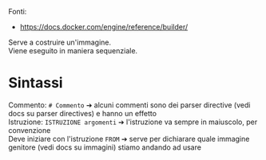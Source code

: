 <p> Fonti:

- https://docs.docker.com/engine/reference/builder/
</p>

Serve a costruire un'immagine.  
Viene eseguito in maniera sequenziale.  

# Sintassi
Commento: `# Commento` ➔ alcuni commenti sono dei parser directive (vedi docs su parser directives) e hanno un effetto  
Istruzione: `ISTRUZIONE argomenti` ➔ l'istruzione va sempre in maiuscolo, per convenzione  
Deve iniziare con l'istruzione `FROM` ➔ serve per dichiarare quale immagine genitore (vedi docs su immagini) stiamo andando ad usare  
